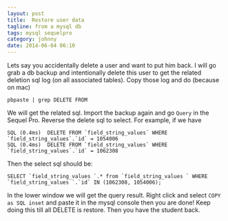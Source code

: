 ```yaml
---
layout: post
title:  Restore user data
tagline: from a mysql db
tags: mysql sequelpro
category: johnny
date: 2014-06-04 06:10
---
```

Lets say you accidentally delete a user and want to put him back. I will go grab a db backup and intentionally delete this user to get the related deletion sql log (on all associated tables). Copy those log and do (because on mac)

    pbpaste | grep DELETE FROM

We will get the related sql. Import the backup again and go `Query` in the Sequel Pro. Reverse the delete sql to select. For example, if we have

    SQL (0.4ms)  DELETE FROM `field_string_values` WHERE `field_string_values`.`id` = 1054006
    SQL (0.4ms)  DELETE FROM `field_string_values` WHERE `field_string_values`.`id` = 1062308

Then the select sql should be:

    SELECT `field_string_values `.* from `field_string_values ` WHERE `field_string_values `.`id` IN (1062308, 1054006);

In the lower window we will get the query result. Right click and select `COPY as SQL inset` and paste it in the mysql console then you are done! Keep doing this till all DELETE is restore. Then you have the student back.

